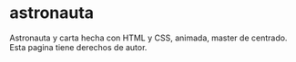 # astronauta
Astronauta y carta hecha con HTML y CSS, animada, master de centrado.
Esta pagina tiene derechos de autor.
